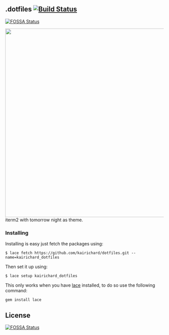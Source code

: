 ## .dotfiles [![Build Status](https://travis-ci.org/kairichard/dotfiles.svg?branch=master)](https://travis-ci.org/kairichard/dotfiles)
[![FOSSA Status](https://app.fossa.io/api/projects/git%2Bgithub.com%2Fkairichard%2Fdotfiles.svg?type=shield)](https://app.fossa.io/projects/git%2Bgithub.com%2Fkairichard%2Fdotfiles?ref=badge_shield)

<img src="https://github.com/kairichard/dotfiles/raw/master/preview.png" width=600>
iterm2 with tomorrow night as theme.


### Installing 
Installing is easy just fetch the packages using:

```
$ lace fetch https://github.com/kairichard/dotfiles.git --name=kairichard_dotfiles
```

Then set it up using:

```
$ lace setup kairichard_dotfiles
```

This only works when you have [lace](https://github.com/kairichard/lace) installed, to do so use the following command:

```
gem install lace
```


## License
[![FOSSA Status](https://app.fossa.io/api/projects/git%2Bgithub.com%2Fkairichard%2Fdotfiles.svg?type=large)](https://app.fossa.io/projects/git%2Bgithub.com%2Fkairichard%2Fdotfiles?ref=badge_large)